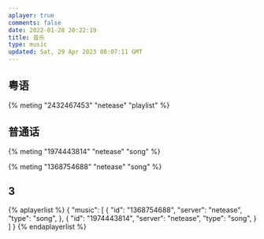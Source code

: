 ```yaml
---
aplayer: true
comments: false
date: 2022-01-28 20:22:19
title: 音乐
type: music
updated: Sat, 29 Apr 2023 08:07:11 GMT
---
```

## 粤语

<div id='demo1'></div>

{% meting "2432467453" "netease" "playlist" %}

## 普通话

<div id='demo2'></div>

{% meting "1974443814" "netease" "song" %}

{% meting "1368754688" "netease" "song" %}

## 3

{% aplayerlist %}
{
"music": [
{
"id": "1368754688",
"server": "netease",
"type": "song",
},
{
"id": "1974443814",
"server": "netease",
"type": "song",
}
]
}
{% endaplayerlist %}
